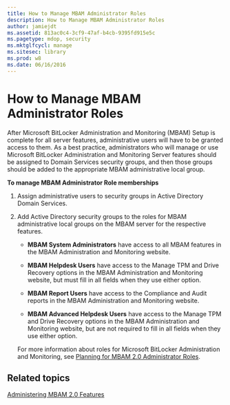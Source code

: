```yaml
---
title: How to Manage MBAM Administrator Roles
description: How to Manage MBAM Administrator Roles
author: jamiejdt
ms.assetid: 813ac0c4-3cf9-47af-b4cb-9395fd915e5c
ms.pagetype: mdop, security
ms.mktglfcycl: manage
ms.sitesec: library
ms.prod: w8
ms.date: 06/16/2016
---
```



# How to Manage MBAM Administrator Roles


After Microsoft BitLocker Administration and Monitoring (MBAM) Setup is complete for all server features, administrative users will have to be granted access to them. As a best practice, administrators who will manage or use Microsoft BitLocker Administration and Monitoring Server features should be assigned to Domain Services security groups, and then those groups should be added to the appropriate MBAM administrative local group.

**To manage MBAM Administrator Role memberships**

1.  Assign administrative users to security groups in Active Directory Domain Services.

2.  Add Active Directory security groups to the roles for MBAM administrative local groups on the MBAM server for the respective features.

    -   **MBAM System Administrators** have access to all MBAM features in the MBAM Administration and Monitoring website.

    -   **MBAM Helpdesk Users** have access to the Manage TPM and Drive Recovery options in the MBAM Administration and Monitoring website, but must fill in all fields when they use either option.

    -   **MBAM Report Users** have access to the Compliance and Audit reports in the MBAM Administration and Monitoring website.

    -   **MBAM Advanced Helpdesk Users** have access to the Manage TPM and Drive Recovery options in the MBAM Administration and Monitoring website, but are not required to fill in all fields when they use either option.

    For more information about roles for Microsoft BitLocker Administration and Monitoring, see [Planning for MBAM 2.0 Administrator Roles](planning-for-mbam-20-administrator-roles-mbam-2.md).

## Related topics


[Administering MBAM 2.0 Features](administering-mbam-20-features-mbam-2.md)

 

 





